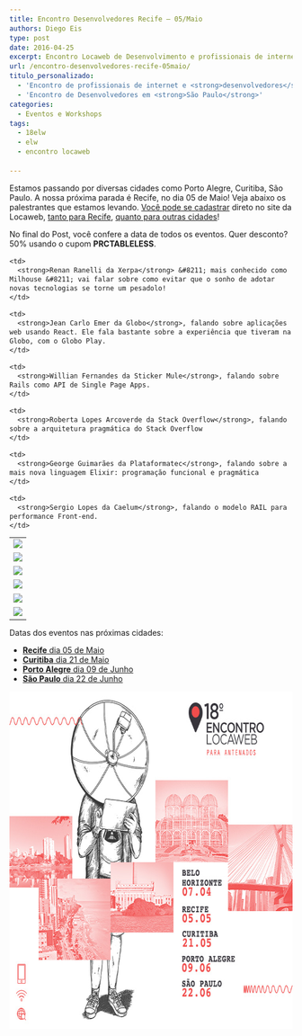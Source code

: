 ```yaml
---
title: Encontro Desenvolvedores Recife – 05/Maio
authors: Diego Eis
type: post
date: 2016-04-25
excerpt: Encontro Locaweb de Desenvolvimento e profissionais de internet!
url: /encontro-desenvolvedores-recife-05maio/
titulo_personalizado:
  - 'Encontro de profissionais de internet e <strong>desenvolvedores</strong>!'
  - 'Encontro de Desenvolvedores em <strong>São Paulo</strong>'
categories:
  - Eventos e Workshops
tags:
  - 18elw
  - elw
  - encontro locaweb

---
```

Estamos passando por diversas cidades como Porto Alegre, Curitiba, São Paulo. A nossa próxima parada é Recife, no dia 05 de Maio! Veja abaixo os palestrantes que estamos levando. [Você pode se cadastrar][1] direto no site da Locaweb, [tanto para Recife][2], [quanto para outras cidades][1]!

No final do Post, você confere a data de todos os eventos. Quer desconto? 50% usando o cupom **PRCTABLELESS**.

<table>
  <tr>
    <td>
      <img src="https://eventos.locaweb.com.br/files/2016/03/Renan-Final-60x80.png" />
    </td>
    
    <td>
      <strong>Renan Ranelli da Xerpa</strong> &#8211; mais conhecido como Milhouse &#8211; vai falar sobre como evitar que o sonho de adotar novas tecnologias se torne um pesadolo!
    </td>
  </tr>
  
  <tr>
    <td>
      <img src="https://eventos.locaweb.com.br/files/2016/03/jean-carlo-emer-60x80.jpg" />
    </td>
    
    <td>
      <strong>Jean Carlo Emer da Globo</strong>, falando sobre aplicações web usando React. Ele fala bastante sobre a experiência que tiveram na Globo, com o Globo Play.
    </td>
  </tr>
  
  <tr>
    <td>
      <img src="https://eventos.locaweb.com.br/files/2016/03/Willian-Final-60x80.jpg" />
    </td>
    
    <td>
      <strong>Willian Fernandes da Sticker Mule</strong>, falando sobre Rails como API de Single Page Apps.
    </td>
  </tr>
  
  <tr>
    <td>
      <img src="https://eventos.locaweb.com.br/files/2016/03/Roberta-final-60x80.png" />
    </td>
    
    <td>
      <strong>Roberta Lopes Arcoverde da Stack Overflow</strong>, falando sobre a arquitetura pragmática do Stack Overflow
    </td>
  </tr>
  
  <tr>
    <td>
      <img src="https://eventos.locaweb.com.br/files/2016/03/GeorgeGuimaraes1-60x80.jpg" />
    </td>
    
    <td>
      <strong>George Guimarães da Plataformatec</strong>, falando sobre a mais nova linguagem Elixir: programação funcional e pragmática
    </td>
  </tr>
  
  <tr>
    <td>
      <img src="https://eventos.locaweb.com.br/files/2016/04/Sergio-Lopes-60x80.png" />
    </td>
    
    <td>
      <strong>Sergio Lopes da Caelum</strong>, falando o modelo RAIL para performance Front-end.
    </td>
  </tr>
</table>

Datas dos eventos nas próximas cidades:

  * [**Recife** dia 05 de Maio][2]
  * [**Curitiba** dia 21 de Maio][3]
  * [**Porto Alegre** dia 09 de Junho][4]
  * [**São Paulo** dia 22 de Junho][5]

<a href="http://eventos.locaweb.com.br" rel="attachment wp-att-53829"><img src="https://raw.githubusercontent.com/diegoeis/tableless-static-images/master/2016/04/FB_post_cidades2.jpg" alt="FB_post_cidades2" width="716" height="600" class="aligncenter size-full wp-image-53829" /></a>

 [1]: http://eventos.locaweb.com.br/
 [2]: http://eventos.locaweb.com.br/18o-encontro-locaweb-recife/
 [3]: http://eventos.locaweb.com.br/18o-encontro-locaweb-curitiba/
 [4]: http://eventos.locaweb.com.br/18o-encontro-locaweb-porto-alegre/
 [5]: http://eventos.locaweb.com.br/18o-encontro-locaweb-sao-paulo/